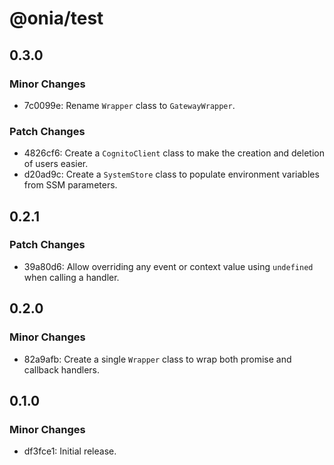 # @onia/test

## 0.3.0

### Minor Changes

- 7c0099e: Rename `Wrapper` class to `GatewayWrapper`.

### Patch Changes

- 4826cf6: Create a `CognitoClient` class to make the creation and deletion of users easier.
- d20ad9c: Create a `SystemStore` class to populate environment variables from SSM parameters.

## 0.2.1

### Patch Changes

- 39a80d6: Allow overriding any event or context value using `undefined` when calling a handler.

## 0.2.0

### Minor Changes

- 82a9afb: Create a single `Wrapper` class to wrap both promise and callback handlers.

## 0.1.0

### Minor Changes

- df3fce1: Initial release.
